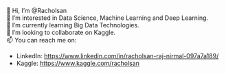 👋 Hi, I’m @Racholsan<br>
👀 I’m interested in Data Science, Machine Learning and Deep Learning.<br>
🌱 I’m currently learning Big Data Technologies.<br>
💞️ I’m looking to collaborate on Kaggle.<br> 
📫 You can reach me on:<br> 
- LinkedIn: https://www.linkedin.com/in/racholsan-raj-nirmal-097a7a189/  <br> 
- Kaggle: https://www.kaggle.com/racholsan
                          

<!---
Racholsan/Racholsan is a ✨ special ✨ repository because its `README.md` (this file) appears on your GitHub profile.
You can click the Preview link to take a look at your changes.
--->
